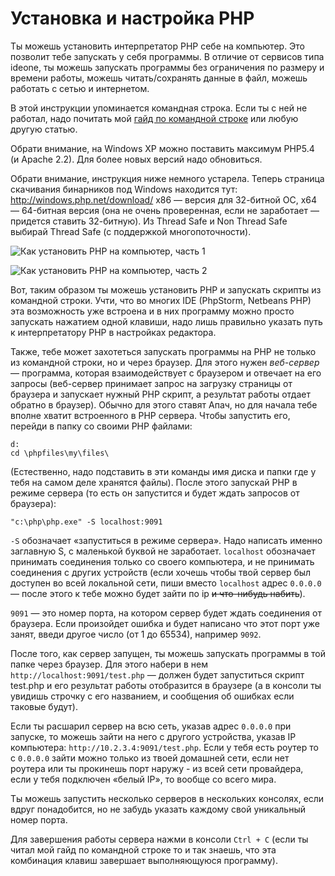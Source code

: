 # Установка и настройка PHP

Ты можешь установить интерпретатор PHP себе на компьютер. Это позволит тебе запускать у себя программы. В отличие от сервисов типа ideone, ты можешь запускать программы без ограничения по размеру и времени работы, можешь читать/сохранять данные в файл, можешь работать с сетью и интернетом. 

В этой инструкции упоминается командная строка. Если ты с ней не работал, надо почитать мой [гайд по командной строке](cli.md) или любую другую статью.

Обрати внимание, на Windows XP можно поставить максимум PHP5.4 (и Apache 2.2). Для более новых версий надо обновиться.

Обрати внимание, инструкция ниже немного устарела. Теперь страница скачивания бинарников под Windows находится тут: http://windows.php.net/download/ x86 — версия для 32-битной ОС, x64 — 64-битная версия (она не очень проверенная, если не заработает — придется ставить 32-битную). Из Thread Safe и Non Thread Safe выбирай Thread Safe (c поддержкой многопоточности).

![Как установить PHP на компьютер, часть 1](http://i.imgur.com/K7NPy22.jpg)

![Как установить PHP на компьютер, часть 2](http://i.imgur.com/muRL2gr.jpg)

Вот, таким образом ты можешь установить PHP и запускать скрипты из командной строки. Учти, что во многих IDE (PhpStorm, Netbeans PHP) эта возможность уже встроена и в них программу можно просто запускать нажатием одной клавиши, надо лишь правильно указать путь к интерпретатору PHP в настройках редактора.

Также, тебе может захотеться запускать программы на PHP не только из командной строки, но и через браузер. Для этого нужен *веб-сервер* — программа, которая взаимодействует с браузером и отвечает на его запросы (веб-сервер принимает запрос на загрузку страницы от браузера и запускает нужный PHP скрипт, а результат работы отдает обратно в браузер). Обычно для этого ставят Апач, но для начала тебе вполне хватит встроенного в PHP сервера. Чтобы запустить его, перейди в папку со своими PHP файлами:

    d:
    cd \phpfiles\my\files\
    
(Естественно, надо подставить в эти команды имя диска и папки где у тебя на самом деле хранятся файлы). После этого запускай PHP в режиме сервера (то есть он запустится и будет ждать запросов от браузера): 

    "c:\php\php.exe" -S localhost:9091
    
`-S` обозначает «запуститься в режиме сервера». Надо написать именно заглавную S, c маленькой буквой не заработает. `localhost` обозначает принимать соединения только со своего компьютера, и не принимать соединения с других устройств (если хочешь чтобы твой сервер был доступен во всей локальной сети, пиши вместо `localhost` адрес `0.0.0.0` — после этого к тебе можно будет зайти по ip ~~и что-нибудь набить~~).

`9091` — это номер порта, на котором сервер будет ждать соединения от браузера. Если произойдет ошибка и будет написано что этот порт уже занят, введи другое число (от 1 до 65534), например `9092`.

После того, как сервер запущен, ты можешь запускать программы в той папке через браузер. Для этого набери в нем `http://localhost:9091/test.php` — должен будет запуститься скрипт test.php и его результат работы отобразится в браузере (а в консоли ты увидишь строчку с его названием, и сообщения об ошибках если таковые будут).

Если ты расшарил сервер на всю сеть, указав адрес `0.0.0.0` при запуске, то можешь зайти на него с другого устройства, указав IP компьютера: `http://10.2.3.4:9091/test.php`.  Если у тебя есть роутер то с `0.0.0.0` зайти можно только из твоей домашней сети, если нет роутера или ты прокинешь порт наружу - из всей сети провайдера, если у тебя подключен «белый IP», то вообще со всего мира.

Ты можешь запустить несколько серверов в нескольких консолях, если вдруг понадобится, но не забудь указать каждому свой уникальный номер порта.

Для завершения работы сервера нажми в консоли `Ctrl + C` (если ты читал мой гайд по командной строке то и так знаешь, что эта комбинация клавиш завершает выполняющуюся программу).

